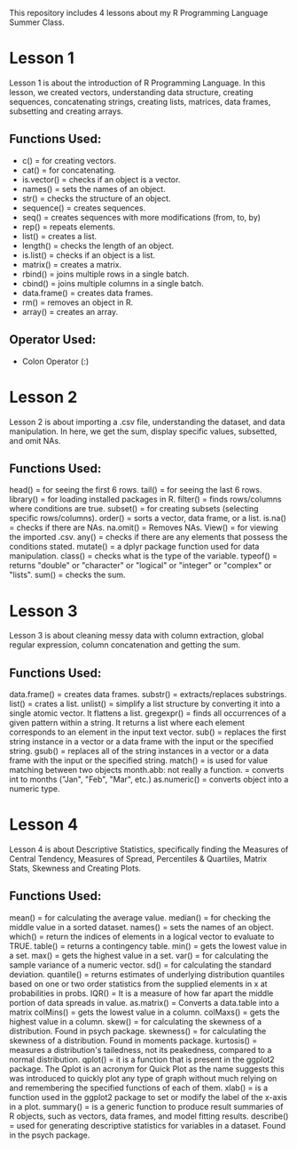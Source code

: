 This repository includes 4 lessons about my R Programming Language Summer Class.

# Lesson 1

Lesson 1 is about the introduction of R Programming Language. In this lesson, we created vectors, understanding data structure, creating sequences, concatenating strings, creating lists, matrices, data frames, subsetting and creating arrays.

## Functions Used:

- c() = for creating vectors.
- cat() = for concatenating.
- is.vector() = checks if an object is a vector.
- names() = sets the names of an object.
- str() = checks the structure of an object.
- sequence() = creates sequences.
- seq() = creates sequences with more modifications (from, to, by)
- rep() = repeats elements.
- list() = creates a list.
- length() = checks the length of an object.
- is.list() = checks if an object is a list.
- matrix() = creates a matrix.
- rbind() = joins multiple rows in a single batch.
- cbind() = joins multiple columns in a single batch.
- data.frame() = creates data frames.
- rm() = removes an object in R.
- array() = creates an array.

## Operator Used:
- Colon Operator (:)

# Lesson 2

Lesson 2 is about importing a .csv file, understanding the dataset, and data manipulation. In here, we get the sum, display specific values, subsetted, and omit NAs.

## Functions Used:

head() = for seeing the first 6 rows.
tail() = for seeing the last 6 rows.
library() = for loading installed packages in R.
filter() = finds rows/columns where conditions are true.
subset() = for creating subsets (selecting specific rows/columns).
order() = sorts a vector, data frame, or a list.
is.na() = checks if there are NAs.
na.omit() = Removes NAs.
View() = for viewing the imported .csv.
any() = checks if there are any elements that possess the conditions stated.
mutate() = a dplyr package function used for data manipulation.
class() = checks what is the type of the variable.
typeof() = returns "double" or "character" or "logical" or "integer" or "complex" or "lists".
sum() = checks the sum.

# Lesson 3

Lesson 3 is about cleaning messy data with column extraction, global regular expression, column concatenation and getting the sum.

## Functions Used:

data.frame() = creates data frames.
substr() = extracts/replaces substrings.
list() = crates a list.
unlist() = simplify a list structure by converting it into a single atomic vector. It flattens a list.
gregexpr() = finds all occurrences of a given pattern within a string. It returns a list where each element corresponds to an element in the input text vector.
sub() = replaces the first string instance in a vector or a data frame with the input or the specified string.
gsub() = replaces all of the string instances in a vector or a data frame with the input or the specified string.
match() = is used for value matching between two objects
month.abb: not really a function. = converts int to months ("Jan", "Feb", "Mar", etc.)
as.numeric() = converts object into a numeric type.

# Lesson 4

Lesson 4 is about Descriptive Statistics, specifically finding the Measures of Central Tendency, Measures of Spread, Percentiles & Quartiles, Matrix Stats, Skewness and Creating Plots.

## Functions Used:

mean() = for calculating the average value.
median() = for checking the middle value in a sorted dataset.
names() = sets the names of an object.
which() = return the indices of elements in a logical vector to evaluate to TRUE.
table() = returns a contingency table.
min() = gets the lowest value in a set.
max() = gets the highest value in a set.
var() = for calculating the sample variance of a numeric vector.
sd() = for calculating the standard deviation.
quantile() = returns estimates of underlying distribution quantiles based on one or two order statistics from the supplied elements in x at probabilities in probs.
IQR() = It is a measure of how far apart the middle portion of data spreads in value.
as.matrix() = Converts a data.table into a matrix
colMins() = gets the lowest value in a column.
colMaxs() = gets the highest value in a column.
skew() = for calculating the skewness of a distribution. Found in psych package.
skewness() = for calculating the skewness of a distribution. Found in moments package.
kurtosis() = measures a distribution's tailedness, not its peakedness, compared to a normal distribution.
qplot() = it is a function that is present in the ggplot2 package. The Qplot is an acronym for Quick Plot as the name suggests this was introduced to quickly plot any type of graph without much relying on and remembering the specified functions of each of them.
xlab() = is a function used in the ggplot2 package to set or modify the label of the x-axis in a plot.
summary() = is a generic function to produce result summaries of R objects, such as vectors, data frames, and model fitting results.
describe() = used for generating descriptive statistics for variables in a dataset. Found in the psych package.